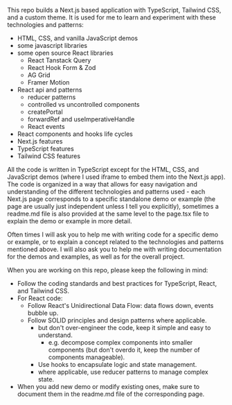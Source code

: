 This repo builds a Next.js based application with TypeScript, Tailwind CSS, and a custom theme. It is used for me to learn and experiment with these technologies and patterns:

- HTML, CSS, and vanilla JavaScript demos
- some javascript libraries
- some open source React libraries
  - React Tanstack Query
  - React Hook Form & Zod
  - AG Grid
  - Framer Motion
- React api and patterns
  - reducer patterns
  - controlled vs uncontrolled components
  - createPortal
  - forwardRef and useImperativeHandle
  - React events
- React components and hooks life cycles
- Next.js features
- TypeScript features
- Tailwind CSS features

All the code is written in TypeScript except for the HTML, CSS, and JavaScript demos (where I used iframe to embed them into the Next.js app). The code is organized in a way that allows for easy navigation and understanding of the different technologies and patterns used - each Next.js page corresponds to a specific standalone demo or example (the page are usually just independent unless I tell you explicitly), sometimes a readme.md file is also provided at the same level to the page.tsx file to explain the demo or example in more detail.

Often times I will ask you to help me with writing code for a specific demo or example, or to explain a concept related to the technologies and patterns mentioned above. I will also ask you to help me with writing documentation for the demos and examples, as well as for the overall project.

When you are working on this repo, please keep the following in mind:
- Follow the coding standards and best practices for TypeScript, React, and Tailwind CSS.
- For React code: 
  - Follow React's Unidirectional Data Flow: data flows down, events bubble up.
  - Follow SOLID principles and design patterns where applicable.
    - but don't over-engineer the code, keep it simple and easy to understand.
      - e.g. decompose complex components into smaller components (but don't overdo it, keep the number of components manageable).
    - Use hooks to encapsulate logic and state management.
    - where applicable, use reducer patterns to manage complex state.
- When you add new demo or modify existing ones, make sure to document them in the readme.md file of the corresponding page.
